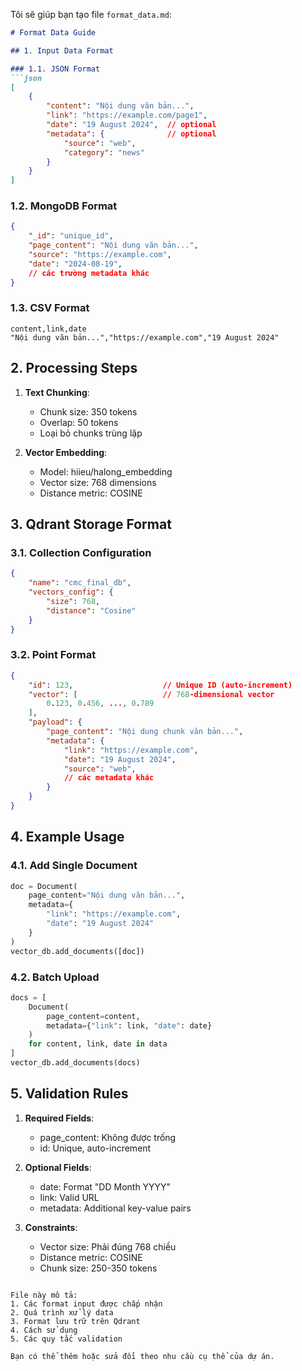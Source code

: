

Tôi sẽ giúp bạn tạo file `format_data.md`:

```markdown
# Format Data Guide

## 1. Input Data Format

### 1.1. JSON Format
```json
[
    {
        "content": "Nội dung văn bản...",
        "link": "https://example.com/page1",
        "date": "19 August 2024",  // optional
        "metadata": {              // optional
            "source": "web",
            "category": "news"
        }
    }
]
```

### 1.2. MongoDB Format
```json
{
    "_id": "unique_id",
    "page_content": "Nội dung văn bản...",
    "source": "https://example.com",
    "date": "2024-08-19",
    // các trường metadata khác
}
```

### 1.3. CSV Format
```csv
content,link,date
"Nội dung văn bản...","https://example.com","19 August 2024"
```

## 2. Processing Steps

1. **Text Chunking**:
   - Chunk size: 350 tokens
   - Overlap: 50 tokens
   - Loại bỏ chunks trùng lặp

2. **Vector Embedding**:
   - Model: hiieu/halong_embedding
   - Vector size: 768 dimensions
   - Distance metric: COSINE

## 3. Qdrant Storage Format

### 3.1. Collection Configuration
```json
{
    "name": "cmc_final_db",
    "vectors_config": {
        "size": 768,
        "distance": "Cosine"
    }
}
```

### 3.2. Point Format
```json
{
    "id": 123,                    // Unique ID (auto-increment)
    "vector": [                   // 768-dimensional vector
        0.123, 0.456, ..., 0.789
    ],
    "payload": {
        "page_content": "Nội dung chunk văn bản...",
        "metadata": {
            "link": "https://example.com",
            "date": "19 August 2024",
            "source": "web",
            // các metadata khác
        }
    }
}
```

## 4. Example Usage

### 4.1. Add Single Document
```python
doc = Document(
    page_content="Nội dung văn bản...",
    metadata={
        "link": "https://example.com",
        "date": "19 August 2024"
    }
)
vector_db.add_documents([doc])
```

### 4.2. Batch Upload
```python
docs = [
    Document(
        page_content=content,
        metadata={"link": link, "date": date}
    )
    for content, link, date in data
]
vector_db.add_documents(docs)
```

## 5. Validation Rules

1. **Required Fields**:
   - page_content: Không được trống
   - id: Unique, auto-increment

2. **Optional Fields**:
   - date: Format "DD Month YYYY"
   - link: Valid URL
   - metadata: Additional key-value pairs

3. **Constraints**:
   - Vector size: Phải đúng 768 chiều
   - Distance metric: COSINE
   - Chunk size: 250-350 tokens
```

File này mô tả:
1. Các format input được chấp nhận
2. Quá trình xử lý data
3. Format lưu trữ trên Qdrant
4. Cách sử dụng
5. Các quy tắc validation

Bạn có thể thêm hoặc sửa đổi theo nhu cầu cụ thể của dự án.
